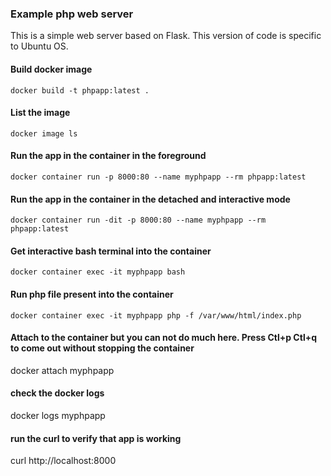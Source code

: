 ### Example php web server
This is a simple web server based on Flask. This version of code is specific to Ubuntu OS.

#### Build docker image 
`docker build -t phpapp:latest .`

#### List the image
`docker image ls`

#### Run the app in the container in the foreground
`docker container run -p 8000:80 --name myphpapp --rm phpapp:latest`

#### Run the app in the container in the detached and interactive mode
`docker container run -dit -p 8000:80 --name myphpapp --rm phpapp:latest`

#### Get interactive bash terminal into the container
`docker container exec -it myphpapp bash`

#### Run php file present into the container
`docker container exec -it myphpapp php -f /var/www/html/index.php`

#### Attach to the container but you can not do much here. Press Ctl+p Ctl+q to come out without stopping the container
docker attach myphpapp

#### check the docker logs
docker logs myphpapp

#### run the curl to verify that app is working
curl http://localhost:8000
